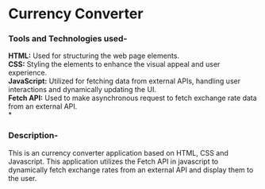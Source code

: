  # Currency Converter
   ### Tools and Technologies used-
 **HTML:** Used for structuring the web page elements.<br>
 **CSS:** Styling the elements to enhance the visual appeal and user experience.<br>
**JavaScript:** Utilized for fetching data from external APIs, handling user interactions and dynamically updating the UI.<br>
 **Fetch API:** Used to make asynchronous request to fetch exchange rate data from an external API.<br>
 * 
### Description-
 This is an currency converter application  based on HTML, CSS and Javascript.
 This application utilizes the Fetch API in javascript to dynamically fetch exchange rates from an external API and display them to the user.
 
